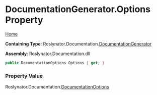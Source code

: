 <a name="_top"></a>

# DocumentationGenerator\.Options Property

[Home](../../../../README.md#_top)

**Containing Type**: Roslynator\.Documentation\.[DocumentationGenerator](../README.md#_top)

**Assembly**: Roslynator\.Documentation\.dll

```csharp
public DocumentationOptions Options { get; }
```

### Property Value

Roslynator\.Documentation\.[DocumentationOptions](../../DocumentationOptions/README.md#_top)

